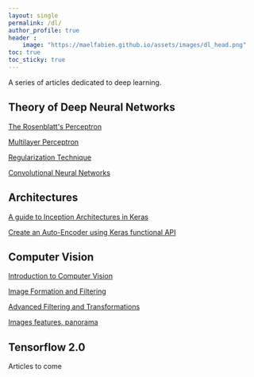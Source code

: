 ```yaml
---
layout: single
permalink: /dl/
author_profile: true
header :
    image: "https://maelfabien.github.io/assets/images/dl_head.png"
toc: true
toc_sticky: true
---
```


A series of articles dedicated to deep learning.

## Theory of Deep Neural Networks

[The Rosenblatt's Perceptron](https://maelfabien.github.io/deeplearning/Perceptron/)

[Multilayer Perceptron](https://maelfabien.github.io/deeplearning/mlp/)

[Regularization Technique](https://maelfabien.github.io/deeplearning/regu/)

[Convolutional Neural Networks](https://maelfabien.github.io/deeplearning/cnn/)

## Architectures

[A guide to Inception Architectures in Keras](https://maelfabien.github.io/deeplearning/inception/)

[Create an Auto-Encoder using Keras functional API](https://maelfabien.github.io/deeplearning/autoencoder/)

## Computer Vision

[Introduction to Computer Vision](https://maelfabien.github.io/computervision/cv_1/)

[Image Formation and Filtering](https://maelfabien.github.io/computervision/cv_2/)

[Advanced Filtering and Transformations](https://maelfabien.github.io/computervision/cv_3/)

[Images features, panorama](https://maelfabien.github.io/computervision/cv_4/)

## Tensorflow 2.0

Articles to come
